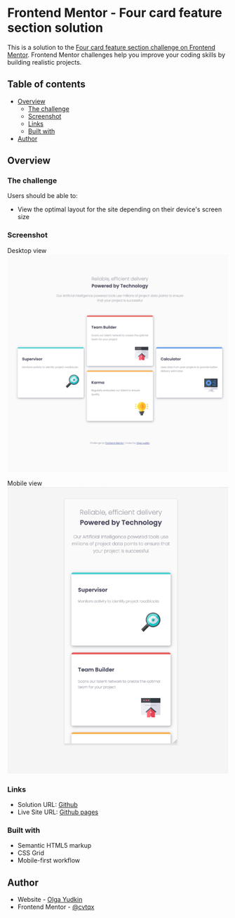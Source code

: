 # Frontend Mentor - Four card feature section solution

This is a solution to the [Four card feature section challenge on Frontend Mentor](https://www.frontendmentor.io/challenges/four-card-feature-section-weK1eFYK). Frontend Mentor challenges help you improve your coding skills by building realistic projects. 

## Table of contents

- [Overview](#overview)
  - [The challenge](#the-challenge)
  - [Screenshot](#screenshot)
  - [Links](#links)
  - [Built with](#built-with)
- [Author](#author)



## Overview

### The challenge

Users should be able to:

- View the optimal layout for the site depending on their device's screen size

### Screenshot

Desktop view
![](./images/desktop.png)

Mobile view
![](./images/mobile.png)


### Links

- Solution URL: [Github](https://github.com/cvtqx/grid-layout-page)
- Live Site URL: [Github pages](https://cvtqx.github.io/grid-layout-page/)



### Built with

- Semantic HTML5 markup
- CSS Grid
- Mobile-first workflow



## Author

- Website - [Olga Yudkin](https://www.olgayudkin.com)
- Frontend Mentor - [@cvtqx](https://www.frontendmentor.io/profile/cvtqx)



